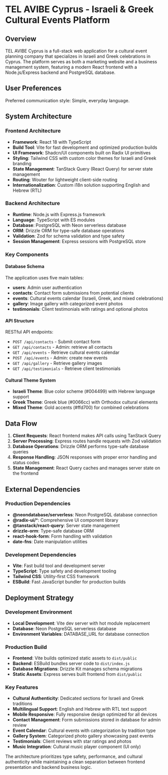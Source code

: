 # TEL AVIBE Cyprus - Israeli & Greek Cultural Events Platform

## Overview

TEL AVIBE Cyprus is a full-stack web application for a cultural event planning company that specializes in Israeli and Greek celebrations in Cyprus. The platform serves as both a marketing website and a business management system, featuring a modern React frontend with a Node.js/Express backend and PostgreSQL database.

## User Preferences

Preferred communication style: Simple, everyday language.

## System Architecture

### Frontend Architecture
- **Framework**: React 18 with TypeScript
- **Build Tool**: Vite for fast development and optimized production builds
- **UI Framework**: Shadcn/UI components built on Radix UI primitives
- **Styling**: Tailwind CSS with custom color themes for Israeli and Greek branding
- **State Management**: TanStack Query (React Query) for server state management
- **Routing**: Wouter for lightweight client-side routing
- **Internationalization**: Custom i18n solution supporting English and Hebrew (RTL)

### Backend Architecture
- **Runtime**: Node.js with Express.js framework
- **Language**: TypeScript with ES modules
- **Database**: PostgreSQL with Neon serverless database
- **ORM**: Drizzle ORM for type-safe database operations
- **Validation**: Zod for schema validation and type safety
- **Session Management**: Express sessions with PostgreSQL store

### Key Components

#### Database Schema
The application uses five main tables:
- **users**: Admin user authentication
- **contacts**: Contact form submissions from potential clients
- **events**: Cultural events calendar (Israeli, Greek, and mixed celebrations)
- **gallery**: Image gallery with categorized event photos
- **testimonials**: Client testimonials with ratings and optional photos

#### API Structure
RESTful API endpoints:
- `POST /api/contacts` - Submit contact form
- `GET /api/contacts` - Admin: retrieve all contacts
- `GET /api/events` - Retrieve cultural events calendar
- `POST /api/events` - Admin: create new events
- `GET /api/gallery` - Retrieve gallery images
- `GET /api/testimonials` - Retrieve client testimonials

#### Cultural Theme System
- **Israeli Theme**: Blue color scheme (#004499) with Hebrew language support
- **Greek Theme**: Greek blue (#0066cc) with Orthodox cultural elements
- **Mixed Theme**: Gold accents (#ffd700) for combined celebrations

## Data Flow

1. **Client Requests**: React frontend makes API calls using TanStack Query
2. **Server Processing**: Express routes handle requests with Zod validation
3. **Database Operations**: Drizzle ORM performs type-safe database queries
4. **Response Handling**: JSON responses with proper error handling and status codes
5. **State Management**: React Query caches and manages server state on the frontend

## External Dependencies

### Production Dependencies
- **@neondatabase/serverless**: Neon PostgreSQL database connection
- **@radix-ui/***: Comprehensive UI component library
- **@tanstack/react-query**: Server state management
- **drizzle-orm**: Type-safe database ORM
- **react-hook-form**: Form handling with validation
- **date-fns**: Date manipulation utilities

### Development Dependencies
- **Vite**: Fast build tool and development server
- **TypeScript**: Type safety and development tooling
- **Tailwind CSS**: Utility-first CSS framework
- **ESBuild**: Fast JavaScript bundler for production builds

## Deployment Strategy

### Development Environment
- **Local Development**: Vite dev server with hot module replacement
- **Database**: Neon PostgreSQL serverless database
- **Environment Variables**: DATABASE_URL for database connection

### Production Build
- **Frontend**: Vite builds optimized static assets to `dist/public`
- **Backend**: ESBuild bundles server code to `dist/index.js`
- **Database Migrations**: Drizzle Kit manages schema migrations
- **Static Assets**: Express serves built frontend from `dist/public`

### Key Features
- **Cultural Authenticity**: Dedicated sections for Israeli and Greek traditions
- **Multilingual Support**: English and Hebrew with RTL text support
- **Mobile Responsive**: Fully responsive design optimized for all devices
- **Contact Management**: Form submissions stored in database for admin review
- **Event Calendar**: Cultural events with categorization by tradition type
- **Gallery System**: Categorized photo gallery showcasing past events
- **Testimonials**: Client reviews with star ratings and photos
- **Music Integration**: Cultural music player component (UI only)

The architecture prioritizes type safety, performance, and cultural authenticity while maintaining a clean separation between frontend presentation and backend business logic.